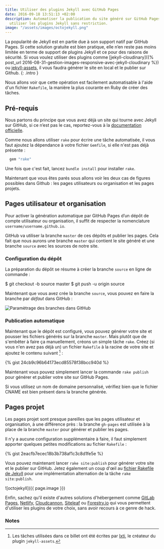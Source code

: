 ```yaml
---
title: Utiliser des plugins Jekyll avec GitHub Pages
date: 2016-09-18 13:51:13 +02:00
description: Automatiser la publication du site généré sur GitHub Pages pour pouvoir
  utiliser les plugins Jekyll sans restriction.
image: "/assets/images/octojekyll.png"
---
```


La popularité de Jekyll est en partie due à son support natif par GitHub Pages.
Si cette solution gratuite est bien pratique, elle n’en reste pas moins limitée
en terme de support de plugins Jekyll et ce pour des raisons de sécurité. Si
vous voulez utiliser des plugins comme [jekyll-cloudinary]({% post_url
2016-08-31-gestion-images-responsive-avec-jekyll-cloudinary %}) ou
[jekyll-assets](https://github.com/jekyll/jekyll-assets), il vous faudra générer
le site en local et le publier sur Github.
{: .intro }

Nous allons voir que cette opération est facilement automatisable à l'aide d'un
fichier `Rakefile`, la manière la plus courante en Ruby de créer des tâches.

## Pré-requis

Nous partons du principe que vous avez déjà un site qui tourne avec Jekyll sur
GitHub, si ce n’est pas le cas, reportez-vous à la [documentation
officielle](https://help.github.com/articles/using-jekyll-as-a-static-site-generator-with-github-pages/).

Comme nous allons utiliser `rake` pour écrire une tâche automatisée, il vous
faut ajoutez la dépendance à votre fichier `Gemfile`, si elle n'est pas déjà
présente :

```ruby
  gem "rake"
```

Une fois que c'est fait, lancez `bundle install` pour installer `rake`.

Maintenant que vous êtes parés sous allons voir les deux cas de figures
possibles dans Github : les pages utilisateurs ou organisation et les pages
projets.

## Pages utilisateur et organisation

Pour activer la génération automatique par GitHub Pages d’un dépôt de compte
utilisateur ou organisation, il suffit de respecter la nomenclature
`username/username.github.io`.

GitHub va utiliser la branche `master` de ces dépôts et publier les pages. Cela
fait que nous aurons une branche `master` qui contient le site généré et une
branche `source` avec les sources de notre site.

### Configuration du dépôt

La préparation du dépôt se résume à créer la branche `source` en ligne de
commande :

  $ git checkout -b source master
  $ git push -u origin source

Maintenant que vous avez crée la branche `source`, vous pouvez en faire la
branche par _défaut_ dans GitHub :

![Paramètrage des branches dans GitHub](/assets/images/default-branch-github.png)

### Publication automatique

Maintenant que le dépôt est configuré, vous pouvez générer votre site et pousser
les fichiers générés sur la branche `master`. Mais plutôt que de s'embêter à
faire ça manuellement, créons un simple tâche `rake`. Créez (si vous n'en avez
pas déjà un) un fichier `Rakefile` à la racine de votre site et ajoutez le
contenu suivant [^1] :

{% gist 24cb9c96b64173ecd85578f38bcc940d %}

Maintenant vous pouvez simplement lancer la commande `rake publish` pour générer
et publier votre site sur GitHub Pages.

Si vous utilisez un nom de domaine personnalisé, vérifiez bien que le fichier
CNAME est bien présent dans la branche générée.

## Pages projet

Les pages projet sont presque pareilles que les pages utilisateur et
organisation, à une différence près : la branche `gh-pages` est utilisée à la
place de la branche `master` pour générer et publier les pages.

Il n'y a aucune configuration supplémentaire à faire, il faut simplement
apporter quelques petites modifications au fichier `Rakefile` :

{% gist 2eacfb7ecec18b3b738af1c3c8d1fe5e %}

Vous pouvez maintenant lancer `rake site:publish` pour générer votre site et le
publier sur GitHub. Jetez également un coup d'œil au [fichier Rakefile de
Jekyll](https://github.com/jekyll/jekyll/blob/master/rake/site.rake#L55) pour
une implémentation alternation de la tâche `rake site:publish`.

![octojekyll]({{ page.image }})

Enfin, sachez qu'il existe d'autres solutions d'hébergement comme [GitLab
Pages](https://pages.gitlab.io/), [Netlify](https://www.netlify.com),
[Cloudcannon](http://cloudcannon.com), [Siteleaf](https://www.siteleaf.com/) ou
[Forestry.io](https://forestry.io/) qui vous permettent d'utiliser les plugins
de votre choix, sans avoir recours à ce genre de hack.

### Notes

[^1]: Les tâches utilisées dans ce billet ont été écrites par [Ixti](http://ixti.net/software/2013/01/28/using-jekyll-plugins-on-github-pages.html),
le créateur du plugin `jekyll-assets`.
